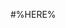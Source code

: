<!--
- %FFILE%
- -*- coding: utf-8 -*-
- vim:fenc=utf-8
- vim:foldmethod=syntax
- vim:foldnestmax=1
-->

#%HERE%
